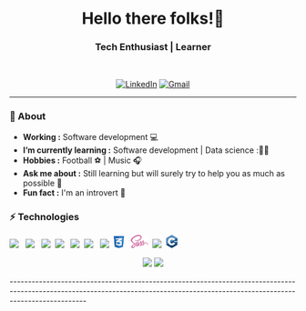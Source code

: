   <h1 align="center">
  Hello there folks!👋
  </h1>

<h3 align="center">  Tech Enthusiast | Learner </h3> <br>

<p align="center"> 
<a href="https://www.linkedin.com/in/kashif-mehdi-82a5b41a3/"><img alt="LinkedIn" src="https://img.shields.io/badge/Linkedin-%230077B5?style=for-the-badge&logo=Linkedin&logoColor=white&&link=https://www.linkedin.com/in/kashif-mehdi-82a5b41a3/"></a>
<a href="mailto:kashifmehdi53@gmail.com"><img alt="Gmail" src="https://img.shields.io/badge/-Gmail-c14438?style=for-the-badge&logo=Gmail&logoColor=white&link=mailto:kashifmehdi53@gmail.com"></a>
</p>

---------------------------------------------------------------------------------------------------------------------------------------------------------------------------------

### 🤔 About

-  **Working :**  Software development 💻
-  **I’m currently learning :** Software development | Data science :👨‍💻
-  **Hobbies :** Football ⚽ | Music 🎧
-  **Ask me about :** Still learning but will surely try to help you as much as possible 🤝
-  **Fun fact :** I'm an introvert 🙂


### ⚡ Technologies

<p>

<img width="4%" src="https://www.vectorlogo.zone/logos/python/python-icon.svg">&nbsp;&nbsp;
<img width="4%" src="https://www.vectorlogo.zone/logos/nodejs/nodejs-icon.svg">&nbsp;&nbsp;
<img width="4%" src="https://www.vectorlogo.zone/logos/mongodb/mongodb-icon.svg">&nbsp;
<img width="4%" src="https://www.vectorlogo.zone/logos/git-scm/git-scm-icon.svg">&nbsp;&nbsp;
<img width="4%" src="https://www.vectorlogo.zone/logos/mysql/mysql-icon.svg">&nbsp;
<img width="4%" src="https://www.svgrepo.com/show/303206/javascript-logo.svg">&nbsp;&nbsp;
<img width="4%" src="https://www.vectorlogo.zone/logos/w3_html5/w3_html5-icon.svg">&nbsp;
<img width="3.6%" src="https://raw.githubusercontent.com/faisaljamil25/faisaljamil25/dacb4bfc56996fb0bffffd813e29af23b06faed2/icons/css.svg">&nbsp;&nbsp;
<img width="6%" src="https://raw.githubusercontent.com/faisaljamil25/faisaljamil25/dacb4bfc56996fb0bffffd813e29af23b06faed2/icons/sass.svg">&nbsp;
<img width="4%" src="https://www.vectorlogo.zone/logos/getbootstrap/getbootstrap-icon.svg">&nbsp;
<img width="4%" src="https://raw.githubusercontent.com/faisaljamil25/faisaljamil25/dacb4bfc56996fb0bffffd813e29af23b06faed2/icons/cpp.svg">
<br />
</p>


 

<p align ="Center">
<img src="[![Kashif github stats](https://github-readme-stats.vercel.app/api?username=kashifmehdi&show_icons=true&theme=radical)](https://github.com/anuraghazra/github-readme-stats)" height= '150px'> 
<img src="[![Top Langs](https://github-readme-stats.vercel.app/api/top-langs/?username=kashifmehdi)](https://github.com/anuraghazra/github-readme-stats)" height ='150px'>
</p>
---------------------------------------------------------------------------------------------------------------------------------------------------------------------------------
<!--
**kashifmehdi/kashifmehdi** is a ✨ _special_ ✨ repository because its `README.md` (this file) appears on your GitHub profile.

Here are some ideas to get you started:

- 🔭 I’m currently working on ...
- 🌱 I’m currently learning ...
- 👯 I’m looking to collaborate on ...
- 🤔 I’m looking for help with ...
- 💬 Ask me about ...
- 📫 How to reach me: ...
- 😄 Pronouns: ...
- ⚡ Fun fact: ...
-->
